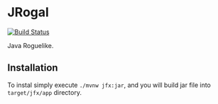 JRogal
======
[![Build Status](https://travis-ci.org/tomaszbawor/jrogal.svg?branch=master)](https://travis-ci.org/tomaszbawor/jrogal)

Java Roguelike.

Installation
------------
To instal simply execute
`./mvnw jfx:jar`, and you will build jar file into `target/jfx/app` directory.